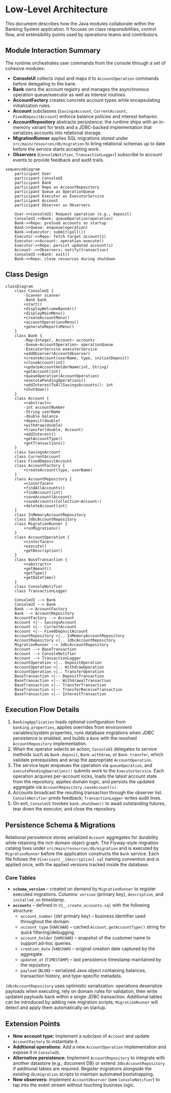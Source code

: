 # Low-Level Architecture

This document describes how the Java modules collaborate within the Banking System application. It focuses on class responsibilities, control flow, and extensibility points used by operations teams and contributors.

## Module Interaction Summary
The runtime orchestrates user commands from the console through a set of cohesive modules:
- **ConsoleUI** collects input and maps it to `AccountOperation` commands before delegating to the bank.
- **Bank** owns the account registry and manages the asynchronous operation queue/executor as well as interest routines.
- **AccountFactory** creates concrete account types while encapsulating initialization rules.
- **Account** subclasses (`SavingsAccount`, `CurrentAccount`, `FixedDepositAccount`) enforce balance policies and interest behavior.
- **AccountRepository** abstracts persistence; the runtime ships with an in-memory variant for tests and a JDBC-backed implementation that serializes accounts into relational storage.
- **MigrationRunner** applies SQL migrations stored under `src/main/resources/db/migration` to bring relational schemas up to date before the service starts accepting work.
- **Observers** (`ConsoleNotifier`, `TransactionLogger`) subscribe to account events to provide feedback and audit trails.

```mermaid
sequenceDiagram
    participant User
    participant ConsoleUI
    participant Bank
    participant Repo as AccountRepository
    participant Queue as OperationQueue
    participant Executor as ExecutorService
    participant Account
    participant Observer as Observers

    User->>ConsoleUI: Request operation (e.g., deposit)
    ConsoleUI->>Bank: queueOperation(operation)
    Bank->>Repo: preload accounts on startup
    Bank->>Queue: enqueue(operation)
    Bank->>Executor: submit(poll())
    Executor->>Repo: fetch target account(s)
    Executor->>Account: operation.execute()
    Executor->>Repo: persist updated account(s)
    Account-->>Observers: notify(transaction)
    ConsoleUI->>Bank: exit()
    Bank->>Repo: close resources during shutdown
```

## Class Design

```mermaid
classDiagram
    class ConsoleUI {
        -Scanner scanner
        -Bank bank
        +start()
        +displayWelcomeBanner()
        +displayMainMenu()
        +createAccountMenu()
        +accountOperationsMenu()
        +generateReportsMenu()
    }
    class Bank {
        -Map~Integer, Account~ accounts
        -Queue~AccountOperation~ operationQueue
        -ExecutorService executorService
        +addObserver(AccountObserver)
        +createAccount(userName, type, initialDeposit)
        +closeAccount(int)
        +updateAccountHolderName(int, String)
        +getAccount(int)
        +queueOperation(AccountOperation)
        +executePendingOperations()
        +addInterestToAllSavingsAccounts(): int
        +shutdown()
    }
    class Account {
        <<abstract>>
        -int accountNumber
        -String userName
        -double balance
        +deposit(double)
        +withdraw(double)
        +transfer(double, Account)
        +addInterest()
        +getAccountType()
        +getTransactions()
    }
    class SavingsAccount
    class CurrentAccount
    class FixedDepositAccount
    class AccountFactory {
        +createAccount(type, userName)
    }
    class AccountRepository {
        <<interface>>
        +findAllAccounts()
        +findAccount(int)
        +saveAccount(Account)
        +saveAccounts(Collection~Account~)
        +deleteAccount(int)
    }
    class InMemoryAccountRepository
    class JdbcAccountRepository
    class MigrationRunner {
        +runMigrations()
    }
    class AccountOperation {
        <<interface>>
        +execute()
        +getDescription()
    }
    class BaseTransaction {
        <<abstract>>
        +getAmount()
        +getType()
        +getDateTime()
    }
    class ConsoleNotifier
    class TransactionLogger

    ConsoleUI --> Bank
    ConsoleUI --> Bank
    Bank --> AccountFactory
    Bank --> AccountRepository
    AccountFactory --> Account
    Account <|-- SavingsAccount
    Account <|-- CurrentAccount
    Account <|-- FixedDepositAccount
    AccountRepository <|.. InMemoryAccountRepository
    AccountRepository <|.. JdbcAccountRepository
    MigrationRunner --> JdbcAccountRepository
    Account --> BaseTransaction
    Account --> ConsoleNotifier
    Account --> TransactionLogger
    AccountOperation <|.. DepositOperation
    AccountOperation <|.. WithdrawOperation
    AccountOperation <|.. TransferOperation
    BaseTransaction <|-- DepositTransaction
    BaseTransaction <|-- WithdrawalTransaction
    BaseTransaction <|-- TransferTransaction
    BaseTransaction <|-- TransferReceiveTransaction
    BaseTransaction <|-- InterestTransaction
```

## Execution Flow Details
1. `BankingApplication` loads optional configuration from `banking.properties`, applies overrides from environment variables/system properties, runs database migrations when JDBC persistence is enabled, and builds a `Bank` with the resolved `AccountRepository` implementation.
2. When the operator selects an action, `ConsoleUI` delegates to service methods such as `Bank.deposit`, `Bank.withdraw`, or `Bank.transfer`, which validate prerequisites and wrap the appropriate `AccountOperation`.
3. The service layer enqueues the operation via `queueOperation`, and `executePendingOperations()` submits work to the `ExecutorService`. Each operation acquires per-account locks, loads the latest account state from the repository, applies domain logic, and persists the updated aggregate via `AccountRepository.saveAccount(s)`.
4. Accounts broadcast the resulting transaction through the observer list. `ConsoleNotifier` prints feedback; `TransactionLogger` writes audit lines.
5. On exit, `ConsoleUI` invokes `bank.shutdown()` to await outstanding futures, tear down the executor, and close the repository.

## Persistence Schema & Migrations
Relational persistence stores serialized `Account` aggregates for durability while retaining the rich domain object graph. The Flyway-style migration catalog lives under `src/main/resources/db/migration` and is executed by `MigrationRunner` before the application constructs the `Bank` service. Each file follows the `V{version}__{description}.sql` naming convention and is applied once, with the applied versions tracked inside the database.

### Core Tables
- **`schema_version`** – created on demand by `MigrationRunner` to register executed migrations. Columns: `version` (primary key), `description`, and `installed_on` timestamp.
- **`accounts`** – defined in `V1__create_accounts.sql` with the following structure:
  - `account_number` (`INT` primary key) – business identifier used throughout the domain.
  - `account_type` (`VARCHAR`) – cached `Account.getAccountType()` string for quick filtering/debugging.
  - `account_holder` (`VARCHAR`) – snapshot of the customer name to support ad-hoc queries.
  - `creation_date` (`VARCHAR`) – original creation date captured by the aggregate.
  - `updated_at` (`TIMESTAMP`) – last persistence timestamp maintained by the repository.
  - `payload` (`BLOB`) – serialized Java object containing balances, transaction history, and type-specific metadata.

`JdbcAccountRepository` uses optimistic serialization: operations deserialize payloads when executing, rely on domain rules for validation, then write updated payloads back within a single JDBC transaction. Additional tables can be introduced by adding new migration scripts; `MigrationRunner` will detect and apply them automatically on startup.

## Extension Points
- **New account type:** Implement a subclass of `Account` and update `AccountFactory` to instantiate it.
- **Additional operations:** Add a new `AccountOperation` implementation and expose it in `ConsoleUI`.
- **Alternative persistence:** Implement `AccountRepository` to integrate with another datastore (e.g., document DB) or extend `JdbcAccountRepository` if additional tables are required. Register migrations alongside the existing `db/migration` scripts to maintain automated bootstrapping.
- **New observers:** Implement `AccountObserver` (see `ConsoleNotifier`) to tap into the event stream without touching business logic.